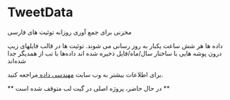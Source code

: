 # TweetData
مخزنی برای جمع آوری روزانه توئیت های فارسی

داده ها هر شش ساعت یکبار به روز رسانی می شوند.
توئیت ها در قالب فایلهای زیپ درون پوشه هایی با ساختار سال/ماه/فایل ذخیره شده اند 
داده‌ها با تب از همدیگر جدا شده‌اند


برای اطلاعات بیشتر به وب سایت [مهندسی داده ](http://www.bigdata.ir/1397/11/%d8%af%d8%b3%d8%aa-%d8%a8%d9%87-%da%a9%d8%af-%d8%ac%d9%85%d8%b9-%d8%a2%d9%88%d8%b1%db%8c-%d9%88-%d8%aa%d8%ad%d9%84%db%8c%d9%84-%d8%af%d8%a7%d8%af%d9%87%e2%80%8c%d9%87%d8%a7%db%8c-%d8%aa%d9%88%d8%a6/) مراجعه کنید.


**  در حال حاضر، پروژه اصلی در گیت لب متوقف شده است **
